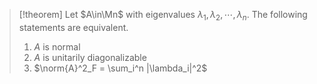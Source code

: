 > [!theorem]
> Let $A\in\Mn$ with eigenvalues $\lambda_1, \lambda_2, \cdots, \lambda_n$.  The following statements are equivalent.
> 
> 1. $A$ is normal
> 2. $A$ is unitarily diagonalizable
> 3. $\norm{A}^2_F = \sum_i^n |\lambda_i|^2$
